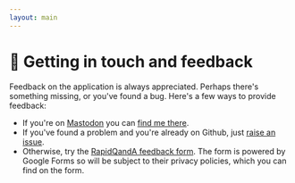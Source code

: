 ```yaml
---
layout: main
---
```


# 💬 Getting in touch and feedback

Feedback on the application is always appreciated. Perhaps there's something
missing, or you've found a bug. Here's a few ways to provide feedback:

- If you're on [Mastodon](https://sunny.garden/@henspace) you can [find me there](https://sunny.garden/@henspace).
- If you've found a problem and you're already on Github, just [raise an issue](https://github.com/henspace/text2lesson/issues).
- Otherwise, try the [RapidQandA feedback form](https://forms.gle/KvpYwgbUBgBgWzME6).
  The form is powered by Google Forms so will be subject to their privacy policies, which you can find on the form.
